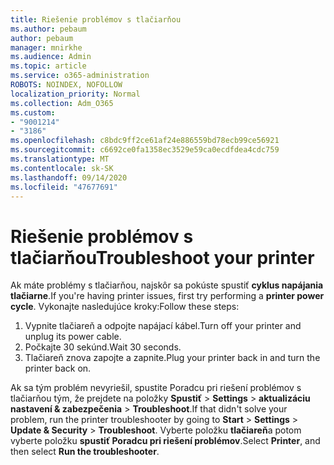 ```yaml
---
title: Riešenie problémov s tlačiarňou
ms.author: pebaum
author: pebaum
manager: mnirkhe
ms.audience: Admin
ms.topic: article
ms.service: o365-administration
ROBOTS: NOINDEX, NOFOLLOW
localization_priority: Normal
ms.collection: Adm_O365
ms.custom:
- "9001214"
- "3186"
ms.openlocfilehash: c8bdc9ff2ce61af24e886559bd78ecb99ce56921
ms.sourcegitcommit: c6692ce0fa1358ec3529e59ca0ecdfdea4cdc759
ms.translationtype: MT
ms.contentlocale: sk-SK
ms.lasthandoff: 09/14/2020
ms.locfileid: "47677691"
---
```

# <a name="troubleshoot-your-printer"></a><span data-ttu-id="98daa-102">Riešenie problémov s tlačiarňou</span><span class="sxs-lookup"><span data-stu-id="98daa-102">Troubleshoot your printer</span></span>

<span data-ttu-id="98daa-103">Ak máte problémy s tlačiarňou, najskôr sa pokúste spustiť **cyklus napájania tlačiarne**.</span><span class="sxs-lookup"><span data-stu-id="98daa-103">If you're having printer issues, first try performing a **printer power cycle**.</span></span> <span data-ttu-id="98daa-104">Vykonajte nasledujúce kroky:</span><span class="sxs-lookup"><span data-stu-id="98daa-104">Follow these steps:</span></span>

1. <span data-ttu-id="98daa-105">Vypnite tlačiareň a odpojte napájací kábel.</span><span class="sxs-lookup"><span data-stu-id="98daa-105">Turn off your printer and unplug its power cable.</span></span>
2. <span data-ttu-id="98daa-106">Počkajte 30 sekúnd.</span><span class="sxs-lookup"><span data-stu-id="98daa-106">Wait 30 seconds.</span></span>
3. <span data-ttu-id="98daa-107">Tlačiareň znova zapojte a zapnite.</span><span class="sxs-lookup"><span data-stu-id="98daa-107">Plug your printer back in and turn the printer back on.</span></span>

<span data-ttu-id="98daa-108">Ak sa tým problém nevyriešil, spustite Poradcu pri riešení problémov s tlačiarňou tým, že prejdete na položky **Spustiť**  >  **Settings**  >  **aktualizáciu nastavení & zabezpečenia**  >  **Troubleshoot**.</span><span class="sxs-lookup"><span data-stu-id="98daa-108">If that didn't solve your problem, run the printer troubleshooter by going to **Start** > **Settings** > **Update & Security** > **Troubleshoot**.</span></span> <span data-ttu-id="98daa-109">Vyberte položku **tlačiareň**a potom vyberte položku **spustiť Poradcu pri riešení problémov**.</span><span class="sxs-lookup"><span data-stu-id="98daa-109">Select **Printer**, and then select **Run the troubleshooter**.</span></span>